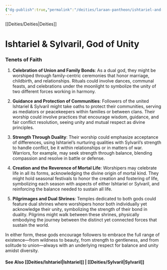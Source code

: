 ```yaml
---
{"dg-publish":true,"permalink":"/deities/laraan-pantheon/ishtariel-and-sylvaril/","created":"2024-11-13T08:18:45.622-08:00","updated":"2024-11-12T09:48:40.000-08:00"}
---
```


[[Deities/Deities\|Deities]]
# Ishtariel & Sylvaril, God of Unity


### Tenets of Faith
1. **Celebration of Union and Family Bonds**: As a dual god, they might be worshiped through family-centric ceremonies that honor marriage, childbirth, and relationships. Rituals could involve dances, communal feasts, and celebrations under the moonlight to symbolize the unity of two different forces working in harmony.

2. **Guidance and Protection of Communities**: Followers of the united Ishtariel & Sylvaril might take oaths to protect their communities, serving as mediators or peacekeepers within families or between clans. Their worship could involve practices that encourage wisdom, guidance, and fair conflict resolution, seeing unity and mutual respect as divine principles.

3. **Strength Through Duality**: Their worship could emphasize acceptance of differences, using Ishtariel’s nurturing qualities with Sylvaril’s strength to handle conflict, be it within relationships or in matters of war. Warriors, for example, may seek strength through balance, blending compassion and resolve in battle or defense.

4. **Creation and the Reverence of Mortal Life**: Worshipers may celebrate life in all its forms, acknowledging the divine origin of mortal kind. They might hold seasonal festivals to honor the creation and fostering of life, symbolizing each season with aspects of either Ishtariel or Sylvaril, and reinforcing the balance needed to sustain all life.

5. **Pilgrimages and Dual Shrines**: Temples dedicated to both gods could feature dual shrines where worshipers honor both individually yet acknowledge their unity, symbolizing the strength of their bond in duality. Pilgrims might walk between these shrines, physically embodying the journey between the distinct yet connected forces that sustain the world.

In either form, these gods encourage followers to embrace the full range of existence—from wildness to beauty, from strength to gentleness, and from solitude to union—always with an underlying respect for balance and unity amidst diversity.

#### See Also [[Deities/Ishtariel\|Ishtariel]] | [[Deities/Sylvaril\|Sylvaril]]